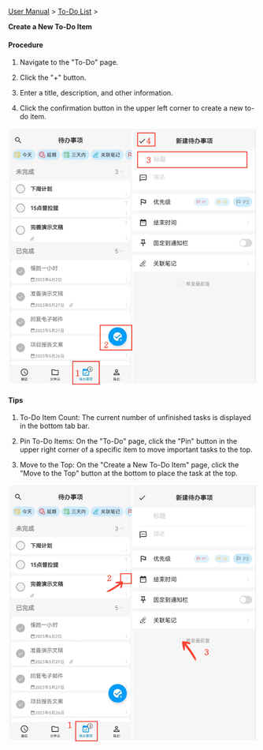 [User Manual](/dragonnest/drawnote/manual/en) > [To-Do List](/dragonnest/drawnote/manual/en/to_do) >

**Create a New To-Do Item**

#### Procedure

1. Navigate to the "To-Do" page.

2. Click the "+" button.

3. Enter a title, description, and other information.

4. Click the confirmation button in the upper left corner to create a new to-do item.

![Create a New To-Do Item](imgs/create_a_new_to_do1.png)

#### Tips

1. To-Do Item Count: The current number of unfinished tasks is displayed in the bottom tab bar.

2. Pin To-Do Items: On the "To-Do" page, click the "Pin" button in the upper right corner of a specific item to move important tasks to the top.

3. Move to the Top: On the "Create a New To-Do Item" page, click the "Move to the Top" button at the bottom to place the task at the top.

![Create a New To-Do Item](imgs/create_a_new_to_do2.png)